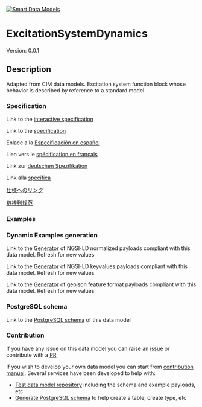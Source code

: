 [![Smart Data Models](https://smartdatamodels.org/wp-content/uploads/2022/01/SmartDataModels_logo.png "Logo")](https://smartdatamodels.org)
# ExcitationSystemDynamics
Version: 0.0.1

## Description 

Adapted from CIM data models. Excitation system function block whose behavior is described by reference to a standard model
### Specification

Link to the [interactive specification](https://swagger.lab.fiware.org/?url=https://smart-data-models.github.io/dataModel.EnergyCIM/ExcitationSystemDynamics/swagger.yaml)

Link to the [specification](https://github.com/smart-data-models/dataModel.EnergyCIM/blob/master/ExcitationSystemDynamics/doc/spec.md)

Enlace a la [Especificación en español](https://github.com/smart-data-models/dataModel.EnergyCIM/blob/master/ExcitationSystemDynamics/doc/spec_ES.md)

Lien vers le [spécification en français](https://github.com/smart-data-models/dataModel.EnergyCIM/blob/master/ExcitationSystemDynamics/doc/spec_FR.md)

Link zur [deutschen Spezifikation](https://github.com/smart-data-models/dataModel.EnergyCIM/blob/master/ExcitationSystemDynamics/doc/spec_DE.md)

Link alla [specifica](https://github.com/smart-data-models/dataModel.EnergyCIM/blob/master/ExcitationSystemDynamics/doc/spec_IT.md)

[仕様へのリンク](https://github.com/smart-data-models/dataModel.EnergyCIM/blob/master/ExcitationSystemDynamics/doc/spec_JA.md)

[链接到规范](https://github.com/smart-data-models/dataModel.EnergyCIM/blob/master/ExcitationSystemDynamics/doc/spec_ZH.md)
### Examples
### Dynamic Examples generation

Link to the [Generator](https://smartdatamodels.org/extra/ngsi-ld_generator.php?schemaUrl=https://raw.githubusercontent.com/smart-data-models/dataModel.EnergyCIM/master/ExcitationSystemDynamics/schema.json&email=info@smartdatamodels.org) of NGSI-LD normalized payloads compliant with this data model. Refresh for new values

Link to the [Generator](https://smartdatamodels.org/extra/ngsi-ld_generator_keyvalues.php?schemaUrl=https://raw.githubusercontent.com/smart-data-models/dataModel.EnergyCIM/master/ExcitationSystemDynamics/schema.json&email=info@smartdatamodels.org) of NGSI-LD keyvalues payloads compliant with this data model. Refresh for new values

Link to the [Generator](https://smartdatamodels.org/extra/geojson_features_generator.php?schemaUrl=https://raw.githubusercontent.com/smart-data-models/dataModel.EnergyCIM/master/ExcitationSystemDynamics/schema.json&email=info@smartdatamodels.org) of geojson feature format payloads compliant with this data model. Refresh for new values
### PostgreSQL schema

Link to the [PostgreSQL schema](https://smart-data-models.github.io/dataModel.EnergyCIM/ExcitationSystemDynamics/schema.sql) of this data model
### Contribution

 If you have any issue on this data model you can raise an [issue](https://github.com/smart-data-models/dataModel.EnergyCIM/issues)  or contribute with a [PR](https://github.com/smart-data-models/dataModel.EnergyCIM/pulls)

 If you wish to develop your own data model you can start from [contribution manual](https://bit.ly/contribution_manual). Several services have been developed to help with: 
 - [Test data model repository](https://smartdatamodels.org/index.php/data-models-contribution-api/) including the schema and example payloads, etc
 - [Generate PostgreSQL schema](https://smartdatamodels.org/index.php/sql-service/) to help create a table, create type, etc